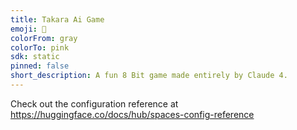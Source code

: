 ```yaml
---
title: Takara Ai Game
emoji: 🐠
colorFrom: gray
colorTo: pink
sdk: static
pinned: false
short_description: A fun 8 Bit game made entirely by Claude 4.
---
```


Check out the configuration reference at https://huggingface.co/docs/hub/spaces-config-reference
